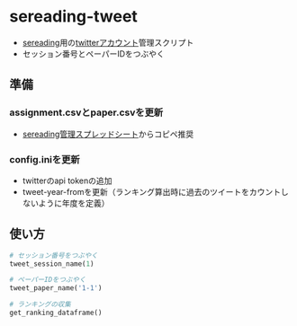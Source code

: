 # sereading-tweet
- [sereading](https://sites.google.com/site/sereadings)用の[twitterアカウント](https://twitter.com/sereading_jp)管理スクリプト
- セッション番号とペーパーIDをつぶやく


## 準備
### assignment.csvとpaper.csvを更新
- [sereading管理スプレッドシート](http://bit.ly/sereading-icse17-s)からコピペ推奨

### config.iniを更新
- twitterのapi tokenの追加
- tweet-year-fromを更新（ランキング算出時に過去のツイートをカウントしないように年度を定義）

## 使い方
```python
# セッション番号をつぶやく
tweet_session_name(1)

# ペーパーIDをつぶやく
tweet_paper_name('1-1')

# ランキングの収集
get_ranking_dataframe()
```

